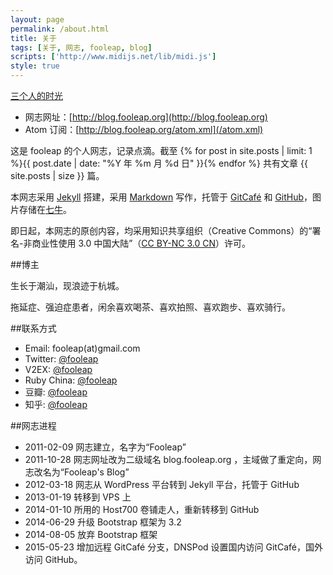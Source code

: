```yaml
---
layout: page
permalink: /about.html
title: 关于
tags: [关于, 网志, fooleap, blog]
scripts: ['http://www.midijs.net/lib/midi.js']
style: true
---
```


<a class="mid" id="play-mid" href="javascript:void(0)" onClick="MIDIjs.play('http://7fv9cr.com1.z0.glb.clouddn.com/Fmmusic.mid');"><i class="icon-volume-up"></i></a><a class="mid" id="stop-mid" href="javascript:void(0)" onClick="MIDIjs.stop();"><i class="icon-stop"></i></a><a class="mid" id="mid-title" href="http://www.xiami.com/song/3556769" target="_blank">三个人的时光</a>

* 网志网址：[http://blog.fooleap.org](http://blog.fooleap.org)
* Atom 订阅：[http://blog.fooleap.org/atom.xml](/atom.xml)

这是 fooleap 的个人网志，记录点滴。截至 {% for post in site.posts | limit: 1 %}{{ post.date |  date: "%Y 年 %m 月 %d 日" }}{% endfor %} 共有文章 {{ site.posts | size }} 篇。

本网志采用 [Jekyll](http://jekyllrb.com/) 搭建，采用 [Markdown](http://daringfireball.net/projects/markdown/) 写作，托管于 [GitCafé](https://gitcafe.com/fooleap/fooleap) 和 [GitHub](https://github.com/fooleap/fooleap.github.io)，图片存储在[七牛](https://portal.qiniu.com/signup?code=3lmtscszx8zf4)。 

即日起，本网志的原创内容，均采用知识共享组织（Creative Commons）的“署名-非商业性使用 3.0 中国大陆”（[CC BY-NC 3.0 CN](http://creativecommons.org/licenses/by-nc/3.0/cn/)）许可。

##博主

生长于潮汕，现浪迹于杭城。

拖延症、强迫症患者，闲余喜欢喝茶、喜欢拍照、喜欢跑步、喜欢骑行。

##联系方式

* Email: fooleap(at)gmail.com
* Twitter: [@fooleap](http://twitter.com/fooleap)
* V2EX: [@fooleap](http://www.v2ex.com/member/fooleap)
* Ruby China: [@fooleap](http://ruby-china.org/fooleap)
* 豆瓣: [@fooleap](http://douban.com/people/fooleap)
* 知乎: [@fooleap](http://zhihu.com/people/fooleap)

##网志进程

* 2011-02-09 网志建立，名字为“Fooleap”
* 2011-10-28 网志网址改为二级域名 blog.fooleap.org ，主域做了重定向，网志改名为“Fooleap&#039;s Blog”
* 2012-03-18 网志从 WordPress 平台转到 Jekyll 平台，托管于 GitHub
* 2013-01-19 转移到 VPS 上
* 2014-01-10 所用的 Host700 卷铺走人，重新转移到 GitHub
* 2014-06-29 升级 Bootstrap 框架为 3.2 
* 2014-08-05 放弃 Bootstrap 框架
* 2015-05-23 增加远程 GitCafé 分支，DNSPod 设置国内访问 GitCafé，国外访问 GitHub。

<!--<style>
    .mid{
      line-height: 26px;
      font-size: 16px;
      border: none;
      padding: 5px;
      color: #333!important;
    }
    a.mid:after{
      content: ''!important;
    }
    </style>-->
